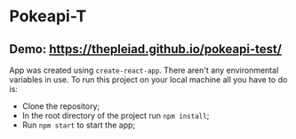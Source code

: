# Pokeapi-T

## Demo: https://thepleiad.github.io/pokeapi-test/

App was created using `create-react-app`. There aren't any environmental variables in use. To run this project on your local machine all you have to do is:
- Clone the repository;
- In the root directory of the project run `npm install`;
- Run `npm start` to start the app;
